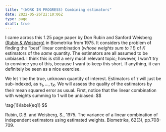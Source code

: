 ```yaml
---
title: "(WORK IN PROGRESS) Combining estimators"
date: 2022-05-26T22:10:06Z
type: page
draft: true
---
```


I came across this 1.25 page paper by Don Rubin and Sanford Weisberg [(Rubin \& Weisberg)](https://academic.oup.com/biomet/article-abstract/62/3/708/257707) in Biometrika from 1975.
It considers the problem of finding the "best" linear combination (*whose weights sum to 1* !) of $K$ estimators of the *same* quantity. The estimators are all assumed to be unbiased. I think this is still a very much relevant topic; however, I won't try to convince you of this, because I want to keep this short.
If anything, it can definitely be seen as a nice exercise.

We let $\tau$ be the true, unknown quantity of interest. Estimators of $\tau$ will just be sub-indexed, as $\tau_1,\dots,\tau_K$.  We will assess the quality of the estimators by their mean squared error as usual. First, notice that the linear combination with weights summing to 1 will be unbiased:
$$

\tag{1}\label{eq1}
$$






Rubin, D.B. and Weisberg, S., 1975. The variance of a linear combination of independent estimators using estimated weights. Biometrika, 62(3), pp.708-709.
